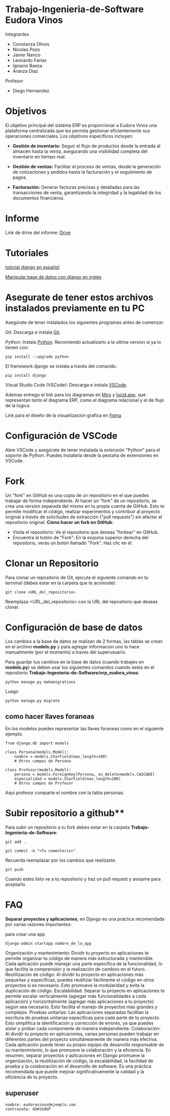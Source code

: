 # Trabajo-Ingenieria-de-Software Eudora Vinos

Integrantes
  * Constanza Olivos
  * Nicolas Pozo
  * Javier Nanco
  * Leonardo Farias
  * Ignacio Baeza
  * Aranza Diaz

Profesor
  * Diego Hernandez

# Objetivos

El objetivo principal del sistema ERP es proporcionar a Eudora Vinos una plataforma centralizada que les permita gestionar eficientemente sus operaciones comerciales. Los objetivos específicos incluyen:

- **Gestión de inventario:** Seguir el flujo de productos desde la entrada al almacén hasta la venta, asegurando una visibilidad completa del inventario en tiempo real.

- **Gestión de ventas:** Facilitar el proceso de ventas, desde la generación de cotizaciones y pedidos hasta la facturación y el seguimiento de pagos.

- **Facturación:** Generar facturas precisas y detalladas para las transacciones de venta, garantizando la integridad y la legalidad de los documentos financieros.

# Informe
Link de drive del informe: [Drive](https://docs.google.com/document/d/137e2b0gxBhvrPRsoXeRnSfCmz_jwkFPa/edit?usp=sharing&ouid=108234290173319771276&rtpof=true&sd=true)

# Tutoriales

[tutorial django en español](https://youtube.com/playlist?list=PL_wRgp7nihyZsEnudJ-XUAEdnOGUojbnn&si=lmIfMRbt3h9VGOOC)

[Manipular base de datos con django en ingles](https://youtube.com/playlist?list=PLCC34OHNcOtoYVT2654KIzait8_eYO_j5&si=VQfLkIDE1sClg27T)

# Asegurate de tener estos archivos instalados previamente en tu PC
Asegúrate de tener instalados los siguientes programas antes de comenzar:

Git: Descarga e instala [Git](git-scm.com).

Python: Instala [Python](python.org). Recomiendo actualizarlo a la ultima version si ya lo tienen con:
```
pip install --upgrade python
```
El framework django se instala a través del comando:
```
pip install django
```

Visual Studio Code (VSCode): Descarga e instala [VSCode](code.visualstudio.com).

Ademas entrego el link para los diagramas en [Miro](https://miro.com/welcomeonboard/SHppTnZjTTdDWFNZRFBIOHhhR3NCNG1mUDhzRTN6M1Uwd2szRldmYmdxa2NzdmJ1alFDdE9idlo5TUdlQnBObnwzNDU4NzY0NTQwMTAxMjMyMjU4fDI=?share_link_id=529325488959) y [lucid.app](https://lucid.app/lucidchart/4d45984c-0718-4767-a863-238db76c7586/edit?viewport_loc=-312%2C123%2C3330%2C1509%2C0_0&invitationId=inv_b011c8f9-acce-484b-b04a-d92b47c672a5), que representan tanto el diagrama ERP, como el diagrama relacional y el de flujo de la logica.

Link para el diseño de la visuañizacion grafica en [figma](https://www.figma.com/design/cpWvZ6CCEcePlhQqiP0nn0/Untitled?t=YFmOn6KdnBKQN3vU-1)

# Configuración de VSCode

Abre VSCode y asegúrate de tener instalada la extensión "Python" para el soporte de Python. Puedes instalarla desde la pestaña de extensiones en VSCode.

# Fork

Un "fork" en GitHub es una copia de un repositorio en el que puedes trabajar de forma independiente. Al hacer un "fork" de un repositorio, se crea una versión separada del mismo en tu propia cuenta de GitHub. Esto te permite modificar el código, realizar experimentos y contribuir al proyecto original a través de solicitudes de extracción ("pull requests") sin afectar el repositorio original.
**Cómo hacer un fork en GitHub**:
 * Visita el repositorio: Ve al repositorio que deseas "forkear" en GitHub.
 * Encuentra el botón de "Fork": En la esquina superior derecha del repositorio, verás un botón llamado "Fork". Haz clic en él.
   
# Clonar un Repositorio
Para clonar un repositorio de Git, ejecuta el siguiente comando en tu terminal (debes estar en la carpeta que te acomode):

```
git clone <URL_del_repositorio>
```
Reemplaza <URL_del_repositorio> con la URL del repositorio que deseas clonar.

# Configuración de base de datos

Los cambios a la base de datos se realizan de 2 formas, las tablas se crean en el archivo **models.py** y para agregar informacion uno lo hace manualmente (por el momento) a traves del superusuario.

Para guardar tus cambios en la base de datos (cuando trabajes en **models.py**) se deben usar los siguientes comandos cuando estes en el repositorio **Trabajo-Ingenieria-de-Software/erp_eudora_vinos**:

```
python manage.py makemigrations
```
Luego
```
python manage.py migrate
```

## como hacer llaves foraneas

En los modelos puedes representar las llaves foraneas como en el siguiente ejemplo.

```
from django.db import models

class Persona(models.Model):
    nombre = models.CharField(max_length=100)
    # Otros campos de Persona

class Profesor(models.Model):
    persona = models.ForeignKey(Persona, on_delete=models.CASCADE)
    especialidad = models.CharField(max_length=100)
    # Otros campos de Profesor
```

Aquí profesor comparte el nombre con la tabla personas.

# Subir repositorio a github**

Para subir un repositorio a tu fork debes estar en la carpeta **Trabajo-Ingenieria-de-Software**:

```
git add .
```
```
git commit -m "<Tu comentario>"
```
Recuerda reemplazar <Tu comentario> por los cambios que realizaste.
```
git push
```
Cuando estes listo ve a tu repositorio y haz un pull request y avisame para aceptarlo.

# FAQ

**Separar proyectos y aplicaciones**, en Django es una práctica recomendada por varias razones importantes:

para crear una app
```
django-admin startapp nombre_de_la_app
```
Organización y mantenimiento: Dividir tu proyecto en aplicaciones te permite organizar tu código de manera más estructurada y mantenible. Cada aplicación puede manejar una parte específica de la funcionalidad, lo que facilita la comprensión y la realización de cambios en el futuro.
Reutilización de código: Al dividir tu proyecto en aplicaciones más pequeñas y específicas, puedes reutilizar fácilmente el código en otros proyectos si es necesario. Esto promueve la modularidad y evita la duplicación de código.
Escalabilidad: Separar tu proyecto en aplicaciones te permite escalar verticalmente (agregar más funcionalidades a cada aplicación) y horizontalmente (agregar más aplicaciones a tu proyecto) según sea necesario. Esto facilita el manejo de proyectos más grandes y complejos.
Pruebas unitarias: Las aplicaciones separadas facilitan la escritura de pruebas unitarias específicas para cada parte de tu proyecto. Esto simplifica la identificación y corrección de errores, ya que puedes aislar y probar cada componente de manera independiente.
Colaboración: Al dividir tu proyecto en aplicaciones, varias personas pueden trabajar en diferentes partes del proyecto simultáneamente de manera más efectiva. Cada aplicación puede tener su propio equipo de desarrollo responsable de su mantenimiento, lo que promueve la colaboración y la eficiencia.
En resumen, separar proyectos y aplicaciones en Django promueve la organización, la reutilización de código, la escalabilidad, la facilidad de prueba y la colaboración en el desarrollo de software. Es una práctica recomendada que puede mejorar significativamente la calidad y la eficiencia de tu proyecto.

## superuser

```
nombre: eudoravinos@ejemplo.com
contraseña: G8#z&9kP
```

